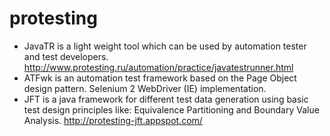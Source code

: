 protesting
==========
- JavaTR is a light weight tool which can be used by automation tester and test developers. http://www.protesting.ru/automation/practice/javatestrunner.html
- ATFwk is an automation test framework based on the Page Object design pattern. Selenium 2 WebDriver (IE) implementation.
- JFT is a java framework for different test data generation using basic test design principles like: Equivalence Partitioning and Boundary Value Analysis. http://protesting-jft.appspot.com/
